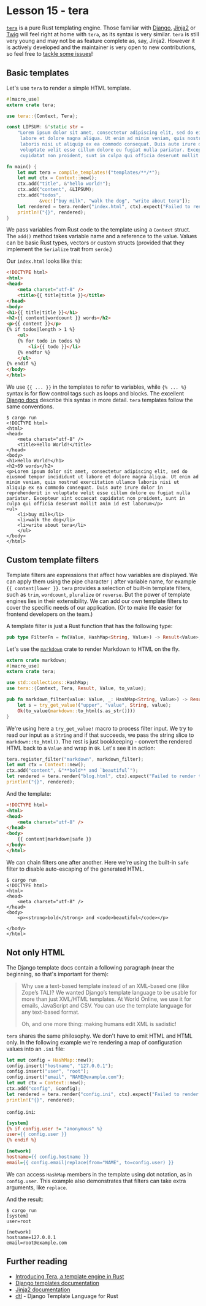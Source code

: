 # Lesson 15 - tera

[`tera`](https://crates.io/crates/tera) is a pure Rust templating engine.
Those familiar with [Django](https://www.djangoproject.com),
[Jinja2](http://jinja.pocoo.org) or [Twig](http://twig.sensiolabs.org/)
will feel right at home with `tera`, as its syntax is very similar.
`tera` is still very young and may not be as feature complete as, say, Jinja2.
However it is actively developed and the maintainer is very open to new
contributions, so feel free to
[tackle some issues](https://github.com/Keats/tera/issues)!

Basic templates
---------------

Let's use `tera` to render a simple HTML template.

```rust
#[macro_use]
extern crate tera;

use tera::{Context, Tera};

const LIPSUM: &'static str =
    "Lorem ipsum dolor sit amet, consectetur adipiscing elit, sed do eiusmod tempor incididunt ut \
     labore et dolore magna aliqua. Ut enim ad minim veniam, quis nostrud exercitation ullamco \
     laboris nisi ut aliquip ex ea commodo consequat. Duis aute irure dolor in reprehenderit in \
     voluptate velit esse cillum dolore eu fugiat nulla pariatur. Excepteur sint occaecat \
     cupidatat non proident, sunt in culpa qui officia deserunt mollit anim id est laborum";

fn main() {
    let mut tera = compile_templates!("templates/**/*");
    let mut ctx = Context::new();
    ctx.add("title", &"hello world!");
    ctx.add("content", &LIPSUM);
    ctx.add("todos",
            &vec!["buy milk", "walk the dog", "write about tera"]);
    let rendered = tera.render("index.html", ctx).expect("Failed to render template");
    println!("{}", rendered);
}
```

We pass variables from Rust code to the template using a `Context` struct.
The `add()` method takes variable name and a reference to the value. Values
can be basic Rust types, vectors or custom structs (provided that they
implement the `Serialize` trait from `serde`.)

Our `index.html` looks like this:

```html
<!DOCTYPE html>
<html>
<head>
    <meta charset="utf-8" />
    <title>{{ title|title }}</title>
</head>
<body>
<h1>{{ title|title }}</h1>
<h2>{{ content|wordcount }} words</h2>
<p>{{ content }}</p>
{% if todos|length > 1 %}
    <ul>
    {% for todo in todos %}
        <li>{{ todo }}</li>
    {% endfor %}
    </ul>
{% endif %}
</body>
</html>
```

We use `{{ ... }}` in the templates to refer to variables, while `{% ... %}`
syntax is for flow control tags such as loops and blocks. The excellent
[Django docs](https://docs.djangoproject.com/en/1.10/ref/templates/language/)
describe this syntax in more detail. `tera` templates follow the same
conventions.

```text
$ cargo run
<!DOCTYPE html>
<html>
<head>
    <meta charset="utf-8" />
    <title>Hello World!</title>
</head>
<body>
<h1>Hello World!</h1>
<h2>69 words</h2>
<p>Lorem ipsum dolor sit amet, consectetur adipiscing elit, sed do eiusmod tempor incididunt ut labore et dolore magna aliqua. Ut enim ad minim veniam, quis nostrud exercitation ullamco laboris nisi ut aliquip ex ea commodo consequat. Duis aute irure dolor in reprehenderit in voluptate velit esse cillum dolore eu fugiat nulla pariatur. Excepteur sint occaecat cupidatat non proident, sunt in culpa qui officia deserunt mollit anim id est laborum</p>
<ul>
    <li>buy milk</li>
    <li>walk the dog</li>
    <li>write about tera</li>
    </ul>
</body>
</html>
```

Custom template filters
-----------------------

Template filters are expressions that affect how variables are displayed.
We can apply them using the pipe character `|` after variable name, for
example `{{ content|lower }}`.
`tera` provides a selection of built-in template filters, such as `trim`,
`wordcount`, `pluralize` or `reverse`. But the power of template engines
lies in their extensibility. We can add our own template filters to cover
the specific needs of our application. (Or to make life easier for
frontend developers on the team.)

A template filter is just a Rust function that has the following type:

```rust
pub type FilterFn = fn(Value, HashMap<String, Value>) -> Result<Value>;
```

Let's use the [`markdown`](https://crates.io/crates/markdown) crate
to render Markdown to HTML on the fly.

```rust
extern crate markdown;
#[macro_use]
extern crate tera;

use std::collections::HashMap;
use tera::{Context, Tera, Result, Value, to_value};

pub fn markdown_filter(value: Value, _: HashMap<String, Value>) -> Result<Value> {
    let s = try_get_value!("upper", "value", String, value);
    Ok(to_value(markdown::to_html(s.as_str())))
}
```

We're using here a `try_get_value!` macro to process filter input. We try
to read our input as a `String` and if that succeeds, we pass the string slice
to `markdown::to_html()`. The rest is just bookkeeping - convert the rendered
HTML back to a `Value` and wrap in `Ok`. Let's see it in action:

```rust
tera.register_filter("markdown", markdown_filter);
let mut ctx = Context::new();
ctx.add("content", &"**bold** and `beautiful`");
let rendered = tera.render("blog.html", ctx).expect("Failed to render template");
println!("{}", rendered);
```

And the template:

```html
<!DOCTYPE html>
<html>
<head>
    <meta charset="utf-8" />
</head>
<body>
    {{ content|markdown|safe }}
</body>
</html>
```

We can chain filters one after another. Here we're using the built-in `safe`
filter to disable auto-escaping of the generated HTML.

```text
$ cargo run
<!DOCTYPE html>
<html>
<head>
    <meta charset="utf-8" />
</head>
<body>
    <p><strong>bold</strong> and <code>beautiful</code></p>

</body>
</html>
```

Not only HTML
-------------

The Django template docs contain a following paragraph (near the beginning,
so that's important for them):

> Why use a text-based template instead of an XML-based one (like Zope’s TAL)?
> We wanted Django’s template language to be usable for more than just XML/HTML
> templates. At World Online, we use it for emails, JavaScript and CSV.
> You can use the template language for any text-based format.
>
> Oh, and one more thing: making humans edit XML is sadistic!

`tera` shares the same philosophy. We don't have to emit HTML and HTML only.
In the following example we're rendering a map of configuration values
into an `.ini` file:

```rust
let mut config = HashMap::new();
config.insert("hostname", "127.0.0.1");
config.insert("user", "root");
config.insert("email", "NAME@example.com");
let mut ctx = Context::new();
ctx.add("config", &config);
let rendered = tera.render("config.ini", ctx).expect("Failed to render template");
println!("{}", rendered);
```

`config.ini`:

```ini
[system]
{% if config.user != "anonymous" %}
user={{ config.user }}
{% endif %}

[network]
hostname={{ config.hostname }}
email={{ config.email|replace(from="NAME", to=config.user) }}
```

We can access `HashMap` members in the template using dot notation, as in
`config.user`. This example also demonstrates that filters can take extra
arguments, like `replace`.

And the result:

```text
$ cargo run
[system]
user=root

[network]
hostname=127.0.0.1
email=root@example.com
```


Further reading
---------------

 - [Introducing Tera, a template engine in Rust](https://blog.wearewizards.io/introducing-tera-a-template-engine-in-rust)
 - [Django templates documentation](https://docs.djangoproject.com/en/1.10/ref/templates/)
 - [Jinja2 documentation](http://jinja.pocoo.org/docs/dev/)
 - [dtl](https://crates.io/crates/dtl) - Django Template Language for Rust
